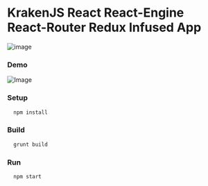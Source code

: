 KrakenJS React React-Engine React-Router Redux Infused App
======================

![image](https://travis-ci.org/chunkiat82/kraken-react-engine-router-redux-webpack.svg)

### Demo
![Image](https://raw.githubusercontent.com/wiki/chunkiat82/kraken-react-engine-router-redux-webpack/images/demo.gif)

### Setup
```sh
  npm install
```

### Build
```sh
  grunt build
```

### Run
```sh
  npm start
```
